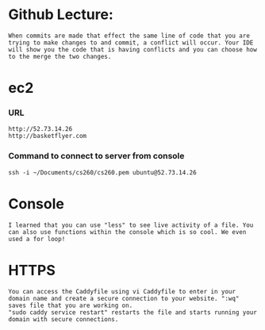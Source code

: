# Github Lecture:
    When commits are made that effect the same line of code that you are trying to make changes to and commit, a conflict will occur. Your IDE will show you the code that is having conflicts and you can choose how to the merge the two changes.

# ec2
### URL
    http://52.73.14.26
    http://basketflyer.com

### Command to connect to server from console
    ssh -i ~/Documents/cs260/cs260.pem ubuntu@52.73.14.26

# Console
    I learned that you can use "less" to see live activity of a file. You can also use functions within the console which is so cool. We even used a for loop!

# HTTPS
    You can access the Caddyfile using vi Caddyfile to enter in your domain name and create a secure connection to your website. ":wq" saves file that you are working on.
    "sudo caddy service restart" restarts the file and starts running your domain with secure connections.
